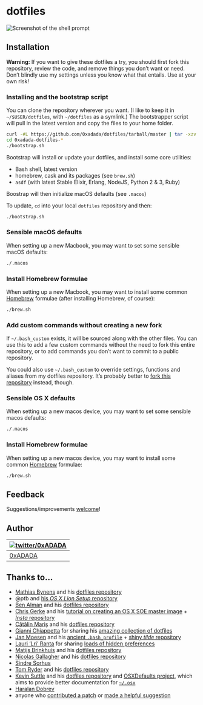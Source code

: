 # dotfiles

![Screenshot of the shell prompt](https://media.giphy.com/media/l2QZR9exGEB6CRzpK/giphy.gif)

## Installation

**Warning:** If you want to give these dotfiles a try, you should first fork
this repository, review the code, and remove things you don’t want or need.
Don’t blindly use my settings unless you know what that entails. Use at your own 
risk!

### Installing and the bootstrap script

You can clone the repository wherever you want. (I like to keep it in 
`~/$USER/dotfiles`, with `~/dotfiles` as a symlink.) The bootstrapper script
will pull in the latest version and copy the files to your home folder.

```bash
curl -#L https://github.com/0xadada/dotfiles/tarball/master | tar -xzv
cd 0xadada-dotfiles-*
./bootstrap.sh
```

Bootstrap will install or update your dotfiles, and install some core utilities:

* Bash shell, latest version
* homebrew, cask and its packages (see `brew.sh`)
* `asdf` (with latest Stable Elixir, Erlang, NodeJS, Python 2 & 3, Ruby)

Boostrap will then initialize macOS defaults (see `.macos`)

To update, `cd` into your local `dotfiles` repository and then:

```bash
./bootstrap.sh
```

### Sensible macOS defaults

When setting up a new Macbook, you may want to set some sensible macOS defaults:

```bash
./.macos
```

### Install Homebrew formulae

When setting up a new Macbook, you may want to install some common
[Homebrew](https://brew.sh/) formulae (after installing Homebrew, of course):

```bash
./brew.sh
```

### Add custom commands without creating a new fork

If `~/.bash_custom` exists, it will be sourced along with the other files. You
can use this to add a few custom commands without the need to fork this entire
repository, or to add commands you don’t want to commit to a public repository.

You could also use `~/.bash_custom` to override settings, functions and aliases
from my dotfiles repository. It’s probably better to [fork this
repository](https://github.com/0xADADA/dotfiles/fork) instead, though.

### Sensible OS X defaults

When setting up a new macos device, you may want to set some sensible macos defaults:

```bash
./.macos
```

### Install Homebrew formulae

When setting up a new macos device, you may want to install some common
[Homebrew](http://brew.sh/) formulae:

```bash
./brew.sh
```

## Feedback

Suggestions/improvements
[welcome](https://github.com/0xADADA/dotfiles/issues)!

## Author

| [![twitter/0xADADA](https://github.com/0xadada.png)](https://twitter.com/0xadada "Follow @0xADADA on Twitter") |
|---|
| [0xADADA](https://0xADADA.pub/) |

## Thanks to…

* [Mathias Bynens](http://twitter.com/mathias) and his [dotfiles repository](https://github.com/mathiasbynens/dotfiles)
* @ptb and [his _OS X Lion Setup_ repository](https://github.com/ptb/Mac-OS-X-Lion-Setup)
* [Ben Alman](http://benalman.com/) and his [dotfiles repository](https://github.com/cowboy/dotfiles)
* [Chris Gerke](http://www.randomsquared.com/) and his [tutorial on creating an OS X SOE master image](http://chris-gerke.blogspot.com/2012/04/mac-osx-soe-master-image-day-7.html) + [_Insta_ repository](https://github.com/cgerke/Insta)
* [Cătălin Mariș](https://github.com/alrra) and his [dotfiles repository](https://github.com/alrra/dotfiles)
* [Gianni Chiappetta](http://gf3.ca/) for sharing his [amazing collection of dotfiles](https://github.com/gf3/dotfiles)
* [Jan Moesen](http://jan.moesen.nu/) and his [ancient `.bash_profile`](https://gist.github.com/1156154) + [shiny _tilde_ repository](https://github.com/janmoesen/tilde)
* [Lauri ‘Lri’ Ranta](http://lri.me/) for sharing [loads of hidden preferences](http://osxnotes.net/defaults.html)
* [Matijs Brinkhuis](http://hotfusion.nl/) and his [dotfiles repository](https://github.com/matijs/dotfiles)
* [Nicolas Gallagher](http://nicolasgallagher.com/) and his [dotfiles repository](https://github.com/necolas/dotfiles)
* [Sindre Sorhus](http://sindresorhus.com/)
* [Tom Ryder](http://blog.sanctum.geek.nz/) and his [dotfiles repository](https://github.com/tejr/dotfiles)
* [Kevin Suttle](http://kevinsuttle.com/) and his [dotfiles repository](https://github.com/kevinSuttle/dotfiles) and [OSXDefaults project](https://github.com/kevinSuttle/OSXDefaults), which aims to provide better documentation for [`~/.osx`](https://mths.be/osx)
* [Haralan Dobrev](http://hkdobrev.com/)
* anyone who [contributed a patch](https://github.com/mathiasbynens/dotfiles/contributors) or [made a helpful suggestion](https://github.com/mathiasbynens/dotfiles/issues)
